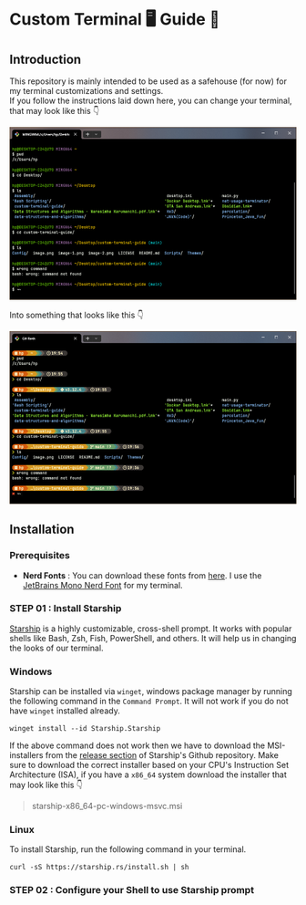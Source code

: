 # Custom Terminal 🖥️ Guide 📜
    
## Introduction
     
This repository is mainly intended to be used as a safehouse (for now) for my terminal customizations and settings.<br> 
If you follow the instructions laid down here, you can change your terminal, that may look like this 👇
     
![alt text](Images/terminal-before-customization.png)
    
Into something that looks like this 👇
    
![alt text](Images/terminal-after-customization.png)
     
## Installation 
      
### Prerequisites
     
- **Nerd Fonts** : You can download these fonts from [here](https://www.nerdfonts.com/font-downloads). I use the [JetBrains Mono Nerd Font](https://github.com/ryanoasis/nerd-fonts/releases/download/v3.2.1/JetBrainsMono.zip) for my terminal.
    
### STEP 01 : Install Starship
       
[Starship](https://starship.rs/) is a highly customizable, cross-shell prompt. It works with popular shells like Bash, Zsh, Fish, PowerShell, and others. It will help us in changing the looks of our terminal.
   
### Windows
Starship can be installed via `winget`, windows package manager by running the following command in the `Command Prompt`. It will not work if you do not have `winget` installed already.
    
```
winget install --id Starship.Starship
```
   
If the above command does not work then we have to download the MSI-installers from the [release section](https://github.com/starship/starship/releases/tag/v1.20.1) of Starship's Github repository. Make sure to download the correct installer based on your CPU's Instruction Set Architecture (ISA), if you have a `x86_64` system download the installer that may look like this 👇
     
>
> starship-x86_64-pc-windows-msvc.msi 
>

### Linux
   
To install Starship, run the following command in your terminal.
     
```
curl -sS https://starship.rs/install.sh | sh
```
### STEP 02 : Configure your Shell to use Starship prompt